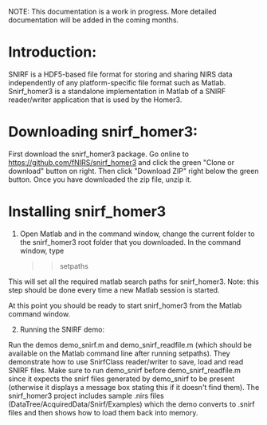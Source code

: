 
NOTE: This documentation is a work in progress. More detailed documentation will be added in the coming months.


Introduction:
=============
SNIRF is a HDF5-based file format for storing and sharing NIRS data independently of any platform-specific file format such as Matlab. Snirf_homer3 is a standalone implementation in Matlab of a SNIRF reader/writer application that is used by the Homer3. 


Downloading snirf_homer3:
==============================
First download the snirf_homer3 package. Go online to https://github.com/fNIRS/snirf_homer3 and click the green "Clone or download" button on right. Then click "Download ZIP" right below the green button. Once you have downloaded the zip file, unzip it.


Installing snirf_homer3
==============================

1. Open Matlab and in the command window, change the current folder to the snirf_homer3 root folder that you downloaded. In the command window, type

   >> setpaths

This will set all the required matlab search paths for snirf_homer3. Note: this step should be done every time a new Matlab session is started. 

At this point you should be ready to start snirf_homer3 from the Matlab command window. 

2. Running the SNIRF demo:

Run the demos demo_snirf.m and demo_snirf_readfile.m (which should be available on the Matlab command line after running setpaths). They demonstrate how to use SnirfClass reader/writer to save, load and read SNIRF files. Make sure to run demo_snirf before demo_snirf_readfile.m since it expects the snirf files generated by demo_snirf to be present (otherwise it displays a message box stating this if it doesn't find them). The snirf_homer3 project includes sample .nirs files (DataTree/AcquiredData/Snirf/Examples) which the demo converts to .snirf files and then shows how to load them back into memory. 

